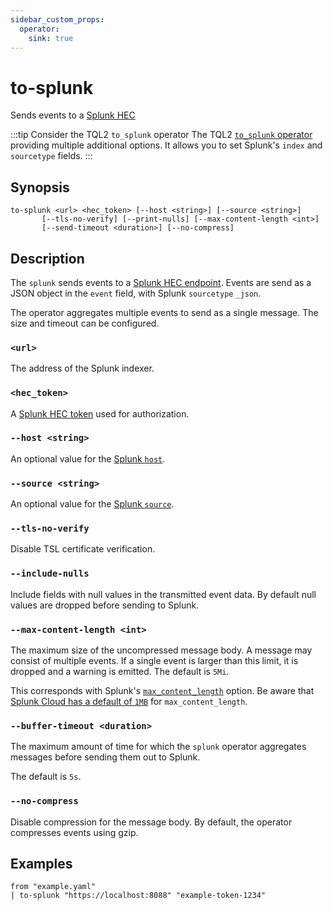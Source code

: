 ```yaml
---
sidebar_custom_props:
  operator:
    sink: true
---
```


# to-splunk

Sends events to a [Splunk HEC](https://docs.splunk.com/Documentation/Splunk/9.3.1/Data/UsetheHTTPEventCollector)

:::tip Consider the TQL2 `to_splunk` operator
The TQL2 [`to_splunk` operator](../tql2/operators/to_splunk.md) providing
multiple additional options. It allows you to set Splunk's `index` and
`sourcetype` fields.
:::

## Synopsis

```
to-splunk <url> <hec_token> [--host <string>] [--source <string>]
       [--tls-no-verify] [--print-nulls] [--max-content-length <int>]
       [--send-timeout <duration>] [--no-compress]
```

## Description

The `splunk` sends events to a [Splunk HEC endpoint](https://docs.splunk.com/Documentation/Splunk/9.3.1/Data/UsetheHTTPEventCollector).
Events are send as a JSON object in the `event` field, with Splunk `sourcetype` `_json`.

The operator aggregates multiple events to send as a single message. The size
and timeout can be configured.

### `<url>`

The address of the Splunk indexer.

### `<hec_token>`

A [Splunk HEC token](https://docs.splunk.com/Documentation/Splunk/9.3.1/Data/UsetheHTTPEventCollector#Create_an_Event_Collector_token_on_Splunk_Cloud_Platform) used for authorization.

### `--host <string>`

An optional value for the [Splunk `host`](https://docs.splunk.com/Splexicon:Host).

### `--source <string>`

An optional value for the [Splunk `source`](https://docs.splunk.com/Splexicon:Source).

### `--tls-no-verify`

Disable TSL certificate verification.

### `--include-nulls`

Include fields with null values in the transmitted event data. By default null
values are dropped before sending to Splunk.

### `--max-content-length <int>`

The maximum size of the uncompressed message body. A message may consist of multiple events.
If a single event is larger than this limit, it is dropped and a warning is emitted.
The default is `5Mi`.

This corresponds with Splunk's [`max_content_length`](https://docs.splunk.com/Documentation/Splunk/9.3.1/Admin/Limitsconf#.5Bhttp_input.5D) option. Be aware that [Splunk Cloud has a default of `1MB`](https://docs.splunk.com/Documentation/SplunkCloud/9.2.2406/Service/SplunkCloudservice#Using_HTTP_Event_Collector_.28HEC.29)
for `max_content_length`.

### `--buffer-timeout <duration>`

The maximum amount of time for which the `splunk` operator aggregates messages
before sending them out to Splunk.

The default is `5s`.

### `--no-compress`

Disable compression for the message body. By default, the operator compresses
events using gzip.

## Examples
```
from "example.yaml"
| to-splunk "https://localhost:8088" "example-token-1234"
```
